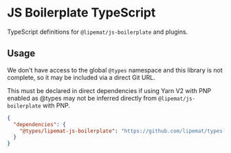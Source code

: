 # JS Boilerplate TypeScript

TypeScript definitions for `@lipemat/js-boilerplate` and plugins.

## Usage

We don't have access to the global `@types` namespace and this library is not complete,
so it may be included via a direct Git URL.

This must be declared in direct dependencies if using Yarn V2 with PNP enabled as @types
may not be inferred directly from `@lipemat/js-boilerplate` with PNP.

```json
{
  "dependencies": {
    "@types/lipemat-js-boilerplate": "https://github.com/lipemat/types-js-boilerplate.git"
  }
}

```
